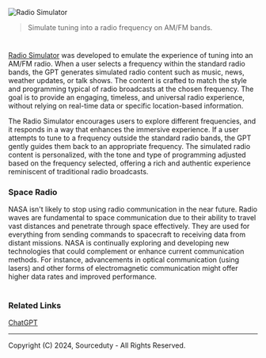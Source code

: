 ![Radio Simulator](https://github.com/user-attachments/assets/19faee28-62b3-4b4b-b817-f81c784aab62)

> Simulate tuning into a radio frequency on AM/FM bands.

#

[Radio Simulator](https://chatgpt.com/g/g-C6JfFmHnG-radio-simulator) was developed to emulate the experience of tuning into an AM/FM radio. When a user selects a frequency within the standard radio bands, the GPT generates simulated radio content such as music, news, weather updates, or talk shows. The content is crafted to match the style and programming typical of radio broadcasts at the chosen frequency. The goal is to provide an engaging, timeless, and universal radio experience, without relying on real-time data or specific location-based information.

The Radio Simulator encourages users to explore different frequencies, and it responds in a way that enhances the immersive experience. If a user attempts to tune to a frequency outside the standard radio bands, the GPT gently guides them back to an appropriate frequency. The simulated radio content is personalized, with the tone and type of programming adjusted based on the frequency selected, offering a rich and authentic experience reminiscent of traditional radio broadcasts.

### Space Radio

NASA isn't likely to stop using radio communication in the near future. Radio waves are fundamental to space communication due to their ability to travel vast distances and penetrate through space effectively. They are used for everything from sending commands to spacecraft to receiving data from distant missions. NASA is continually exploring and developing new technologies that could complement or enhance current communication methods. For instance, advancements in optical communication (using lasers) and other forms of electromagnetic communication might offer higher data rates and improved performance.

#
### Related Links

[ChatGPT](https://github.com/sourceduty/ChatGPT)

***
Copyright (C) 2024, Sourceduty - All Rights Reserved.
